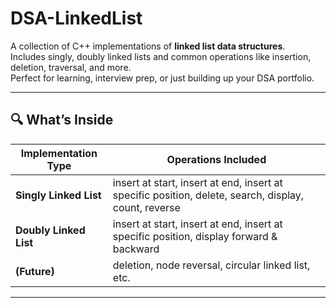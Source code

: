 # DSA-LinkedList

A collection of C++ implementations of **linked list data structures**.  
Includes singly, doubly linked lists and common operations like insertion, deletion, traversal, and more.  
Perfect for learning, interview prep, or just building up your DSA portfolio.

---

## 🔍 What’s Inside

| Implementation Type | Operations Included |
|---------------------|---------------------|
| **Singly Linked List** | insert at start, insert at end, insert at specific position, delete, search, display, count, reverse |
| **Doubly Linked List** | insert at start, insert at end, insert at specific position, display forward & backward |
| **(Future)** | deletion, node reversal, circular linked list, etc. |

---
